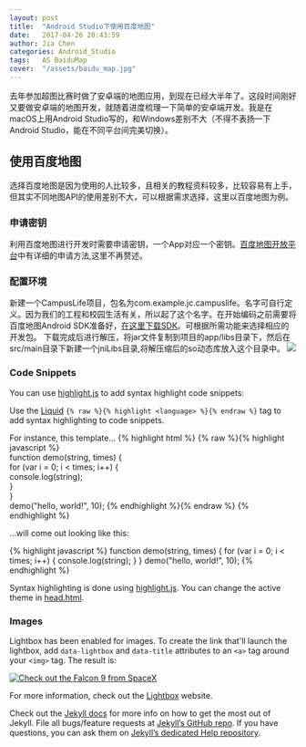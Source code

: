 ```yaml
---
layout: post
title:  "Android Studio下使用百度地图"
date:   2017-04-26 20:43:59
author: Jia Chen
categories: Android_Studio
tags:	AS BaiduMap
cover:  "/assets/baidu_map.jpg"
---
```


去年参加超图比赛时做了安卓端的地图应用，到现在已经大半年了。这段时间刚好又要做安卓端的地图开发，就随着进度梳理一下简单的安卓端开发。我是在macOS上用Android Studio写的，和Windows差别不大（不得不表扬一下Android Studio，能在不同平台间完美切换）。

## 使用百度地图

选择百度地图是因为使用的人比较多，且相关的教程资料较多，比较容易有上手，但其实不同地图API的使用差别不大，可以根据需求选择，这里以百度地图为例。

### 申请密钥

利用百度地图进行开发时需要申请密钥，一个App对应一个密钥。[百度地图开放平台][BaiduAPI]中有详细的申请方法,这里不再赘述。

### 配置环境

新建一个CampusLife项目，包名为com.example.jc.campuslife。名字可自行定义。因为我们的工程和校园生活有关，所以起了这个名字。在开始编码之前需要将百度地图Android SDK准备好，[在这里下载SDK][downloadAPI]。可根据所需功能来选择相应的开发包。
下载完成后进行解压，将jar文件复制到项目的app/libs目录下，然后在src/main目录下新建一个jniLibs目录,将解压缩后的so动态库放入这个目录中。
<img src="{{ site.baseurl }}/assets/addsdk.png">

### Code Snippets

You can use [highlight.js][highlight] to add syntax highlight code snippets:

Use the [Liquid][liquid] `{% raw %}{% highlight <language> %}{% endraw %}` tag to add syntax highlighting to code snippets.

For instance, this template...
{% highlight html %}
{% raw %}{% highlight javascript %}    
function demo(string, times) {    
  for (var i = 0; i < times; i++) {    
    console.log(string);    
  }    
}    
demo("hello, world!", 10);
{% endhighlight %}{% endraw %}
{% endhighlight %}

...will come out looking like this:

{% highlight javascript %}
function demo(string, times) {
  for (var i = 0; i < times; i++) {
    console.log(string);
  }
}
demo("hello, world!", 10);
{% endhighlight %}

Syntax highlighting is done using [highlight.js][highlight]. You can change the active theme in [head.html](https://github.com/bencentra/centrarium/blob/2dcd73d09e104c3798202b0e14c1db9fa6e77bc7/_includes/head.html#L15).

### Images

Lightbox has been enabled for images. To create the link that'll launch the lightbox, add <code>data-lightbox</code> and <code>data-title</code> attributes to an <code>&lt;a&gt;</code> tag around your <code>&lt;img&gt;</code> tag. The result is:

<a href="//bencentra.com/assets/images/falcon9_large.jpg" data-lightbox="falcon9-large" data-title="Check out the Falcon 9 from SpaceX">
  <img src="//bencentra.com/assets/images/falcon9_small.jpg" title="Check out the Falcon 9 from SpaceX">
</a>

For more information, check out the [Lightbox][lightbox] website.

Check out the [Jekyll docs][jekyll] for more info on how to get the most out of Jekyll. File all bugs/feature requests at [Jekyll’s GitHub repo][jekyll-gh]. If you have questions, you can ask them on [Jekyll’s dedicated Help repository][jekyll-help].

[BaiduAPI]:    http://lbsyun.baidu.com/index.php?title=androidsdk/guide/key
[downloadAPI]: http://lbsyun.baidu.com/sdk/download?selected=mapsdk_basicmap,mapsdk_searchfunction,mapsdk_lbscloudsearch,mapsdk_calculationtool,mapsdk_radar
[jekyll]:      http://jekyllrb.com
[jekyll-gh]:   https://github.com/jekyll/jekyll
[jekyll-help]: https://github.com/jekyll/jekyll-help
[highlight]:   https://highlightjs.org/
[lightbox]:    http://lokeshdhakar.com/projects/lightbox2/
[jekyll-archive]: https://github.com/jekyll/jekyll-archives
[liquid]: https://github.com/Shopify/liquid/wiki/Liquid-for-Designers
